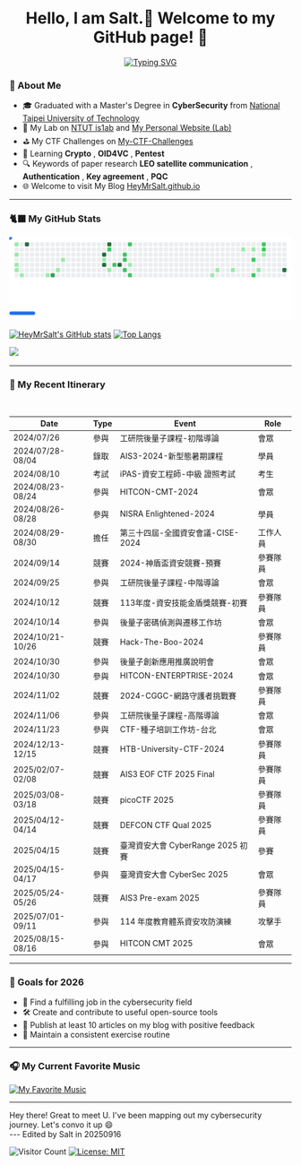 <h1 align="center">Hello, I am Salt.🧂 Welcome to my GitHub page! 👋</h1>

<p align="center">
  <a href="https://github.com/DenverCoder1/readme-typing-svg">
    <img src="https://readme-typing-svg.demolab.com?font=Fira+Code&weight=500&size=26&pause=1000&color=f28500&center=true&vCenter=true&width=450&lines=From+NTUT+is1ab;CyberSecurity+Engineer;CTF+Player+|+Crypto/Web/Misc;Hack+4+Fun+not+4+Profit" alt="Typing SVG" />
  </a>
</p>

### 🧂 About Me

- 🎓 Graduated with a Master's Degree in **CyberSecurity** from [National Taipei University of Technology](https://www.ntut.edu.tw/)
- 🔬 My Lab on [NTUT is1ab](https://is1ab.com/) and [My Personal Website (Lab)](https://is1ab.com/#/Member/2023/Salt)
- ⛳ My CTF Challenges on [My-CTF-Challenges](https://github.com/HeyMrSalt/My-CTF-Challenges)
- 🌱 Learning **Crypto** , **OID4VC** , **Pentest**
- 🔍 Keywords of paper research **LEO satellite communication** , **Authentication** , **Key agreement** , **PQC**
- 🌐 Welcome to visit My Blog [HeyMrSalt.github.io](https://heymrsalt.github.io/)
<!--
- 💼 Working on [Turing Space](https://turingcerts.com)
-->

<!--
**HeyMrSalt/HeyMrSalt** is a ✨ _special_ ✨ repository because its `README.md` (this file) appears on your GitHub profile.

Here are some ideas to get you started:

- 🎓 NTUT is1ab [My-Lab-Personal-Website](https://is1ab.com/#/Member/2023/Salt)
- 💼 Working on ...
- 🌱 Learning **Crypto**
- ⛳ My CTF Challenges on : [/My-CTF-Challenges](https://) 
- 🚩 Some CTF writeups on : [https://](https://)
- 🔍 Research of paper : [/Paper reading](https://)
- 📫 How to reach me : **@gmail.com**

- 🔭 I’m currently working on ...
- 🌱 I’m currently learning ...
- 👯 I’m looking to collaborate on ...
- 🤔 I’m looking for help with ...
- 💬 Ask me about ...
- 📫 How to reach me: ...
- 😄 Pronouns: ...
- ⚡ Fun fact: ...
-->

---

### 🐈‍⬛ My GitHub Stats

<!--
![snake gif](https://raw.githubusercontent.com/HeyMrSalt/HeyMrSalt/output/github-contribution-grid-snake.svg)
-->

<picture>
  <source
    media="(prefers-color-scheme: dark)"
    srcset="https://raw.githubusercontent.com/HeyMrSalt/HeyMrSalt/output/breakout-dark.svg"
  />
  <source
    media="(prefers-color-scheme: light)"
    srcset="https://raw.githubusercontent.com/HeyMrSalt/HeyMrSalt/output/breakout-light.svg"
  />
  <img
    alt="GitHub Breakout"
    src="https://raw.githubusercontent.com/HeyMrSalt/HeyMrSalt/output/breakout-light.svg"
  />
</picture>

[![HeyMrSalt's GitHub stats](https://github-readme-stats.vercel.app/api?username=HeyMrSalt&show_icons=true&theme=tokyonight)](https://github.com/anuraghazra/github-readme-stats)  [![Top Langs](https://github-readme-stats.vercel.app/api/top-langs/?username=HeyMrSalt&layout=compact&theme=tokyonight)](https://github.com/anuraghazra/github-readme-stats)

<p align="left">
  <a href="https://skillicons.dev">
    <img src="https://skillicons.dev/icons?i=python,linux,kali,docker,nodejs,git,vscode,bash,html,c,arduino,figma,notion,linkedin"/>
  </a>
</p>

---

### 📅 My Recent Itinerary

</br>

| Date               | Type     | Event                                        | Role       |
| ------------------ | -------- | -------------------------------------------- | ---------- |
| 2024/07/26         | 參與     | 工研院後量子課程-初階導論                         | 會眾 |
| 2024/07/28-08/04   | 錄取     | AIS3-2024-新型態暑期課程                        | 學員 |
| 2024/08/10         | 考試     | iPAS-資安工程師-中級 證照考試                    | 考生 |
| 2024/08/23-08/24   | 參與     | HITCON-CMT-2024                              | 會眾 |
| 2024/08/26-08/28   | 參與     | NISRA Enlightened-2024                       | 學員 |
| 2024/08/29-08/30   | 擔任     | 第三十四屆-全國資安會議-CISE-2024                | 工作人員 |
| 2024/09/14         | 競賽     | 2024-神盾盃資安競賽-預賽                        | 參賽隊員 |
| 2024/09/25         | 參與     | 工研院後量子課程-中階導論                        | 會眾 |
| 2024/10/12         | 競賽     | 113年度-資安技能金盾獎競賽-初賽                  | 參賽隊員 |
| 2024/10/14         | 參與     | 後量子密碼偵測與遷移工作坊                       | 會眾 |
| 2024/10/21-10/26   | 競賽     | Hack-The-Boo-2024                            | 參賽隊員 |
| 2024/10/30         | 參與     | 後量子創新應用推廣說明會                         | 會眾 |
| 2024/10/30         | 參與     | HITCON-ENTERPTRISE-2024                      | 會眾 |
| 2024/11/02         | 競賽     | 2024-CGGC-網路守護者挑戰賽                      | 參賽隊員 |
| 2024/11/06         | 參與     | 工研院後量子課程-高階導論                        | 會眾 |
| 2024/11/23         | 參與     | CTF-種子培訓工作坊-台北                         | 會眾 |
| 2024/12/13-12/15   | 競賽     | HTB-University-CTF-2024                      | 參賽隊員 |
| 2025/02/07-02/08   | 競賽     | AIS3 EOF CTF 2025 Final                      | 參賽隊員 |
| 2025/03/08-03/18   | 競賽     | picoCTF 2025                                 | 參賽隊員 |
| 2025/04/12-04/14   | 競賽     | DEFCON CTF Qual 2025                         | 參賽隊員 |
| 2025/04/15         | 競賽     | 臺灣資安大會 CyberRange 2025 初賽               | 參賽 |
| 2025/04/15-04/17   | 參與     | 臺灣資安大會 CyberSec 2025                     | 會眾 |
| 2025/05/24-05/26   | 競賽     | AIS3 Pre-exam 2025                           | 參賽隊員 |
| 2025/07/01-09/11   | 參與     | 114 年度教育體系資安攻防演練                     | 攻擊手 |
| 2025/08/15-08/16   | 參與     | HITCON CMT 2025                              | 會眾 |

---

### 🎯 Goals for 2026

- 💼 Find a fulfilling job in the cybersecurity field
- 🛠️ Create and contribute to useful open-source tools
- 📝 Publish at least 10 articles on my blog with positive feedback
- 💪 Maintain a consistent exercise routine

---

### 🎧 My Current Favorite Music

<a href="https://youtu.be/Rs1lL7wc7KM">
  <img src="https://img.youtube.com/vi/Rs1lL7wc7KM/maxresdefault.jpg" alt="My Favorite Music" width="600">
</a>

---

Hey there! Great to meet U. I've been mapping out my cybersecurity journey. Let's convo it up 😄\
--- Edited by Salt in 20250916         

![Visitor Count](https://komarev.com/ghpvc/?username=HeyMrSalt&color=green&style=flat) [![License: MIT](https://img.shields.io/badge/License-MIT-yellow.svg)](https://github.com/HeyMrSalt/HeyMrSalt/blob/main/LICENSE)

